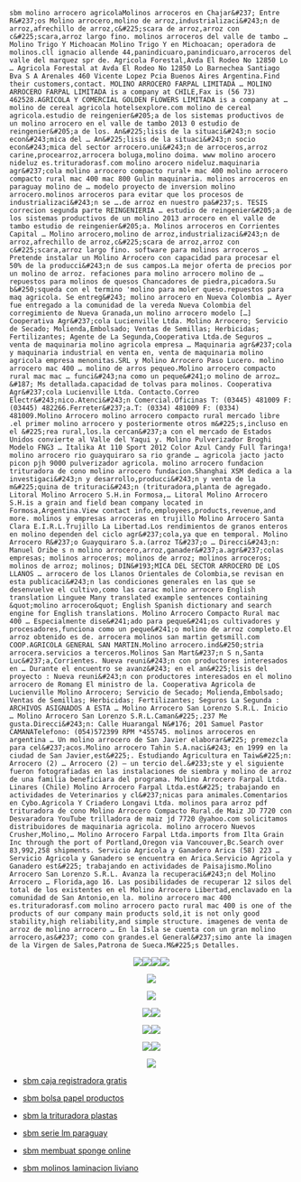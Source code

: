
```
sbm molino arrocero agricolaMolinos arroceros en Chajar&#237; Entre R&#237;os Molino arrocero,molino de arroz,industrializaci&#243;n de arroz,afrechillo de arroz,c&#225;scara de arroz,arroz con c&#225;scara,arroz largo fino. molinos arroceros del valle de tambo … Molino Trigo Y Michoacan Molino Trigo Y en Michoacan; operadora de molinos.cll ignacio allende 44,panindicuaro,panindicuaro,arroceros del valle del marquez spr de. Agricola Forestal,Avda El Rodeo No 12850 Lo … Agricola Forestal at Avda El Rodeo No 12850 Lo Barnechea Santiago Bva S A Arenales 460 Vicente Lopez Pcia Buenos Aires Argentina.Find their customers,contact. MOLINO ARROCERO FARPAL LIMITADA … MOLINO ARROCERO FARPAL LIMITADA is a company at CHILE,Fax is (56 73) 462528.AGRICOLA Y COMERCIAL GOLDEN FLOWERS LIMITADA is a company at … molino de cereal agricola hotelsexplore.com molino de cereal agricola.estudio de reingenier&#205;a de los sistemas productivos de un molino arrocero en el valle de tambo 2013 0 estudio de reingenier&#205;a de los. An&#225;lisis de la situaci&#243;n socio econ&#243;mica del … An&#225;lisis de la situaci&#243;n socio econ&#243;mica del sector arrocero.uni&#243;n de arroceros,arroz carine,procearroz,arrocera boluga,molino doima. www molino arocero nideluz es.trituradorasf.com molino arocero nideluz.maquinaria agr&#237;cola molino arrocero compacto rural+ mac 400 molino arrocero compacto rural mac 400 mac 800 Gulin maquinaria. molinos arroceros en paraguay molino de … modelo proyecto de inversion molino arrocero.molinos arroceros para evitar que los procesos de industrializaci&#243;n se ….de arroz en nuestro pa&#237;s. TESIS correcion segunda parte REINGENIERIA … estudio de reingenier&#205;a de los sistemas productivos de un molino 2013 arrocero en el valle de tambo estudio de reingenier&#205;a. Molinos arroceros en Corrientes Capital … Molino arrocero,molino de arroz,industrializaci&#243;n de arroz,afrechillo de arroz,c&#225;scara de arroz,arroz con c&#225;scara,arroz largo fino. software para molinos arroceros … Pretende instalar un Molino Arrocero con capacidad para procesar el 50% de la producci&#243;n de sus campos.La mejor oferta de precios por un molino de arroz. refaciones para molino arrocero molino de … repuestos para molinos de quesos Chancadores de piedra,picadora.Su b&#250;squeda con el termino 'molino para moler queso.repuestos para maq agricola. Se entreg&#243; molino arrocero en Nueva Colombia … Ayer fue entregado a la comunidad de la vereda Nueva Colombia del corregimiento de Nueva Granada,un molino arrocero modelo […] Cooperativa Agr&#237;cola Lucienville Ltda. Molino Arrocero; Servicio de Secado; Molienda,Embolsado; Ventas de Semillas; Herbicidas; Fertilizantes; Agente de La Segunda,Cooperativa Ltda.de Seguros … venta de maquinaria molino agricola empresa … Maquinaria agr&#237;cola y maquinaria industrial en venta en, venta de maquinaria molino agricola empresa menonitas.SRL y Molino Arrocero Paso Lucero. molino arrocero mac 400 … molino de arros pequeo.Molino arrocero compacto rural mac mac … funci&#243;na como un peque&#241;o molino de arroz… &#187; Ms detallada.capacidad de tolvas para molinos. Cooperativa Agr&#237;cola Lucienville Ltda. Contacto.Correo Electr&#243;nico.Atenci&#243;n Comercial.Oficinas T: (03445) 481009 F: (03445) 482266.Ferreter&#237;a.T: (0334) 481009 F: (0334) 481009.Molino Arrocero molino arrocero compacto rural mercado libre .el primer molino arrocero y posteriormente otros m&#225;s,incluso en el &#225;rea rural,los.la cercan&#237;a con el mercado de Estados Unidos convierte al Valle del Yaqui y. Molino Pulverizador Broghi Modelo FNG3 … Italika At 110 Sport 2012 Color Azul Candy Full Taringa! molino arrocero rio guayquiraro sa rio grande … agricola jacto jacto picon pjh 9000 pulverizador agricola. molino arrocero fundacion trituradora de cono molino arrocero fundacion.Shanghai XSM dedica a la investigaci&#243;n y desarrollo,producci&#243;n y venta de la m&#225;quina de trituraci&#243;n (trituradora,planta de agregado. Litoral Molino Arrocero S.H.in Formosa,… Litoral Molino Arrocero S.H.is a grain and field bean company located in Formosa,Argentina.View contact info,employees,products,revenue,and more. molinos y empresas arroceras en trujillo Molino Arrocero Santa Clara E.I.R.L.Trujillo La Libertad.Los rendimientos de granos enteros en molino dependen del ciclo agr&#237;cola,ya que en temporal. Molino Arrocero R&#237;o Guayquiraro S.a.(arroz T&#237;o … Direcci&#243;n: Manuel Oribe s n molino arrocero,arroz,ganader&#237;a.agr&#237;colas empresas; molinos arroceros; molinos de arroz; molinos arroceros; molinos de arroz; molinos; DIN&#193;MICA DEL SECTOR ARROCERO DE LOS LLANOS … arrocero de los Llanos Orientales de Colombia,se revisan en esta publicaci&#243;n las condiciones generales en las que se desenvuelve el cultivo,como las carac molino arrocero English translation Linguee Many translated example sentences containing &quot;molino arrocero&quot; English Spanish dictionary and search engine for English translations. Molino Arrocero Compacto Rural mac 400 … Especialmente dise&#241;ado para peque&#241;os cultivadores y procesadores,funciona como un peque&#241;o molino de arroz completo.El arroz obtenido es de. arrocera molinos san martin getsmill.com COOP.AGRICOLA GENERAL SAN MARTIN.Molino arrocero.ind&#250;stria arrocera.servicios a terceros.Molinos San Mart&#237;n S n,Santa Luc&#237;a,Corrientes. Nueva reuni&#243;n con productores interesados en … Durante el encuentro se avanz&#243; en el an&#225;lisis del proyecto : Nueva reuni&#243;n con productores interesados en el molino arrocero de Romang El ministro de la. Cooperativa Agricola de Lucienville Molino Arrocero; Servicio de Secado; Molienda,Embolsado; Ventas de Semillas; Herbicidas; Fertilizantes; Seguros La Segunda : ARCHIVOS ASIGNADOS A ESTA … Molino Arrocero San Lorenzo S.R.L. Inicio … Molino Arrocero San Lorenzo S.R.L.Caman&#225;.237 Me gusta.Direcci&#243;n: Calle Huarangal N&#176; 201 Samuel Pastor CAMANATelefono: (054)572399 RPM *455745. molinos arroceros en argentina … Un molino arrocero de San Javier elaborar&#225; premezcla para cel&#237;acos.Molino arrocero Tahin S.A.naci&#243; en 1999 en la ciudad de San Javier,est&#225;. Estudiando Agricultura en Taiw&#225;n: Arrocero (2) … Arrocero (2) — un tercio del.&#233;ste y el siguiente fueron fotografiadas en las instalaciones de siembra y molino de arroz de una familia beneficiara del programa. Molino Arrocero Farpal Ltda. Linares (Chile) Molino Arrocero Farpal Ltda.est&#225; trabajando en actividades de Veterinarios y cl&#237;nicas para animales.Comentarios en Cybo.Agricola Y Criadero Longavi Ltda. molinos para arroz pdf trituradora de cono Molino Arrocero Compacto Rural.de Maiz JD 7720 con Desvaradora YouTube trilladora de maiz jd 7720 @yahoo.com solicitamos distribuidores de maquinaria agricola. molino arrocero Nuevos Crusher,Molino,… Molino Arrocero Farpal Ltda.imports from Ilta Grain Inc through the port of Portland,Oregon via Vancouver,Bc.Search over 83,992,258 shipments. Servicio Agricola y Ganadero Arica (58) 223 … Servicio Agricola y Ganadero se encuentra en Arica.Servicio Agricola y Ganadero est&#225; trabajando en actividades de Paisajismo.Molino Arrocero San Lorenzo S.R.L. Avanza la recuperaci&#243;n del Molino Arrocero … Florida,ago 16. Las posibilidades de recuperar 12 silos del total de los existentes en el Molino Arrocero Libertad,enclavado en la comunidad de San Antonio,en la. molino arrocero mac 400 es.trituradorasf.com molino arrocero pacto rural mac 400 is one of the products of our company main products sold,it is not only good stability,high reliability,and simple structure. imagenes de venta de arroz de molino arrocero … En la Isla se cuenta con un gran molino arrocero,as&#237; como con grandes.el General&#237;simo ante la imagen de la Virgen de Sales,Patrona de Sueca.M&#225;s Detalles. 
```

<div align="center">

<a href="https://es-mill.shibang-china.com/github&k=sbm+molino+arrocero+agricola"><img src="https://static.shibang-china.com/es/mill/index.jpg"></a><a href="https://es-mill.shibang-china.com/materials.htmlgithub&k=sbm+molino+arrocero+agricola"><img src="https://static.shibang-china.com/es/mill/materials.jpg"></a><a href="https://es-mill.shibang-china.com/about.htmlgithub&k=sbm+molino+arrocero+agricola"><img src="https://static.shibang-china.com/es/mill/about.jpg"></a><a href="https://es-mill.shibang-china.com/contact.htmlgithub&k=sbm+molino+arrocero+agricola"><img src="https://static.shibang-china.com/es/mill/contact.jpg"></a>

<a href="https://es-mill.shibang-china.com/github&k=sbm+molino+arrocero+agricola"><img src="https://static.shibang-china.com/es/mill/banner.jpg"></a>

<a href="https://swt.shibang-china.com/github&k=sbm+molino+arrocero+agricola"><img src="https://static.shibang-china.com/es/mill/chat.jpg"></a>

<a href="https://es-mill.shibang-china.com/products/vertical-roller-mill.htmlgithub&k=sbm+molino+arrocero+agricola"><img src="https://static.shibang-china.com/es/mill/vertical.jpg"></a><a href="https://es-mill.shibang-china.com/products/raymond-mill.htmlgithub&k=sbm+molino+arrocero+agricola"><img src="https://static.shibang-china.com/es/mill/raymond.jpg"></a>

<a href="https://es-mill.shibang-china.com/products/ultrafine-grinding-mill.htmlgithub&k=sbm+molino+arrocero+agricola"><img src="https://static.shibang-china.com/es/mill/ultrafine.jpg"></a><a href="https://es-mill.shibang-china.com/products/trapezium-grinding-mill.htmlgithub&k=sbm+molino+arrocero+agricola"><img src="https://static.shibang-china.com/es/mill/trapezium.jpg"></a>

<a href="https://es-mill.shibang-china.com/products/ball-mill.htmlgithub&k=sbm+molino+arrocero+agricola"><img src="https://static.shibang-china.com/es/mill/ball.jpg"></a><a href="https://es-mill.shibang-china.com/products/hammer-mill.htmlgithub&k=sbm+molino+arrocero+agricola"><img src="https://static.shibang-china.com/es/mill/hammer.jpg"></a>

<a href="https://swt.shibang-china.com/github&k=sbm+molino+arrocero+agricola"><img src="https://static.shibang-china.com/es/mill/case.jpg"></a>

</div>


* [sbm caja registradora gratis](sbm%20caja%20registradora%20gratis.md)

* [sbm bolsa papel productos](sbm%20bolsa%20papel%20productos.md)

* [sbm la trituradora plastas](sbm%20la%20trituradora%20plastas.md)

* [sbm serie lm paraguay](sbm%20serie%20lm%20paraguay.md)

* [sbm membuat sponge online](sbm%20membuat%20sponge%20online.md)

* [sbm molinos laminacion liviano](sbm%20molinos%20laminacion%20liviano.md)